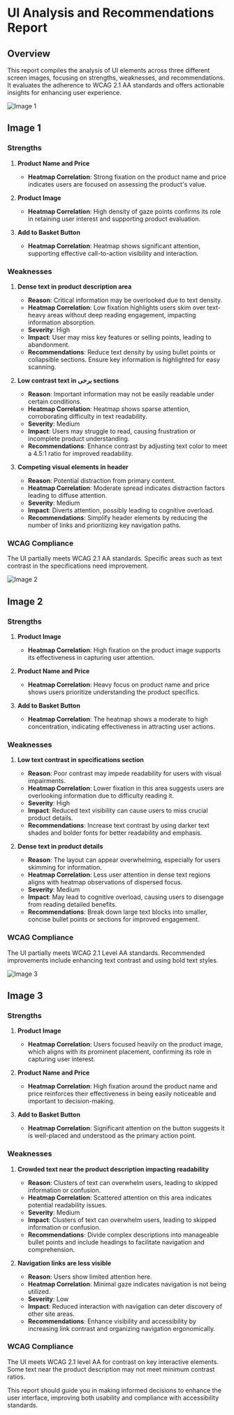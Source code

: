 # UI Analysis and Recommendations Report

## Overview

This report compiles the analysis of UI elements across three different screen images, focusing on strengths, weaknesses, and recommendations. It evaluates the adherence to WCAG 2.1 AA standards and offers actionable insights for enhancing user experience.

![Image 1](heatmaps/heatmap_20250319171159.png)

## Image 1

### Strengths

1. **Product Name and Price**
   - **Heatmap Correlation**: Strong fixation on the product name and price indicates users are focused on assessing the product's value.

2. **Product Image**
   - **Heatmap Correlation**: High density of gaze points confirms its role in retaining user interest and supporting product evaluation.

3. **Add to Basket Button**
   - **Heatmap Correlation**: Heatmap shows significant attention, supporting effective call-to-action visibility and interaction.

### Weaknesses

1. **Dense text in product description area**
   - **Reason**: Critical information may be overlooked due to text density.
   - **Heatmap Correlation**: Low fixation highlights users skim over text-heavy areas without deep reading engagement, impacting information absorption.
   - **Severity**: High
   - **Impact**: User may miss key features or selling points, leading to abandonment.
   - **Recommendations**: Reduce text density by using bullet points or collapsible sections. Ensure key information is highlighted for easy scanning.

2. **Low contrast text in برخی sections**
   - **Reason**: Important information may not be easily readable under certain conditions.
   - **Heatmap Correlation**: Heatmap shows sparse attention, corroborating difficulty in text readability.
   - **Severity**: Medium
   - **Impact**: Users may struggle to read, causing frustration or incomplete product understanding.
   - **Recommendations**: Enhance contrast by adjusting text color to meet a 4.5:1 ratio for improved readability.

3. **Competing visual elements in header**
   - **Reason**: Potential distraction from primary content.
   - **Heatmap Correlation**: Moderate spread indicates distraction factors leading to diffuse attention.
   - **Severity**: Medium
   - **Impact**: Diverts attention, possibly leading to cognitive overload.
   - **Recommendations**: Simplify header elements by reducing the number of links and prioritizing key navigation paths.

### WCAG Compliance

The UI partially meets WCAG 2.1 AA standards. Specific areas such as text contrast in the specifications need improvement.

![Image 2](heatmaps/heatmap_20250319171425.png)

## Image 2

### Strengths

1. **Product Image**
   - **Heatmap Correlation**: High fixation on the product image supports its effectiveness in capturing user attention.

2. **Product Name and Price**
   - **Heatmap Correlation**: Heavy focus on product name and price shows users prioritize understanding the product specifics.

3. **Add to Basket Button**
   - **Heatmap Correlation**: The heatmap shows a moderate to high concentration, indicating effectiveness in attracting user actions.

### Weaknesses

1. **Low text contrast in specifications section**
   - **Reason**: Poor contrast may impede readability for users with visual impairments.
   - **Heatmap Correlation**: Lower fixation in this area suggests users are overlooking information due to difficulty reading it.
   - **Severity**: High
   - **Impact**: Reduced text visibility can cause users to miss crucial product details.
   - **Recommendations**: Increase text contrast by using darker text shades and bolder fonts for better readability and emphasis.

2. **Dense text in product details**
   - **Reason**: The layout can appear overwhelming, especially for users skimming for information.
   - **Heatmap Correlation**: Less user attention in dense text regions aligns with heatmap observations of dispersed focus.
   - **Severity**: Medium
   - **Impact**: May lead to cognitive overload, causing users to disengage from reading detailed benefits.
   - **Recommendations**: Break down large text blocks into smaller, concise bullet points or sections for improved engagement.

### WCAG Compliance

The UI partially meets WCAG 2.1 Level AA standards. Recommended improvements include enhancing text contrast and using bold text styles.

![Image 3](heatmaps/heatmap_20250319171813.png)

## Image 3

### Strengths

1. **Product Image**
   - **Heatmap Correlation**: Users focused heavily on the product image, which aligns with its prominent placement, confirming its role in capturing user interest.

2. **Product Name and Price**
   - **Heatmap Correlation**: High fixation around the product name and price reinforces their effectiveness in being easily noticeable and important to decision-making.

3. **Add to Basket Button**
   - **Heatmap Correlation**: Significant attention on the button suggests it is well-placed and understood as the primary action point.

### Weaknesses

1. **Crowded text near the product description impacting readability**
   - **Reason**: Clusters of text can overwhelm users, leading to skipped information or confusion.
   - **Heatmap Correlation**: Scattered attention on this area indicates potential readability issues.
   - **Severity**: Medium
   - **Impact**: Clusters of text can overwhelm users, leading to skipped information or confusion.
   - **Recommendations**: Divide complex descriptions into manageable bullet points and include headings to facilitate navigation and comprehension.

2. **Navigation links are less visible**
   - **Reason**: Users show limited attention here.
   - **Heatmap Correlation**: Minimal gaze indicates navigation is not being utilized.
   - **Severity**: Low
   - **Impact**: Reduced interaction with navigation can deter discovery of other site areas.
   - **Recommendations**: Enhance visibility and accessibility by increasing link contrast and organizing navigation ergonomically.

### WCAG Compliance

The UI meets WCAG 2.1 level AA for contrast on key interactive elements. Some text near the product description may not meet minimum contrast ratios.

This report should guide you in making informed decisions to enhance the user interface, improving both usability and compliance with accessibility standards.

